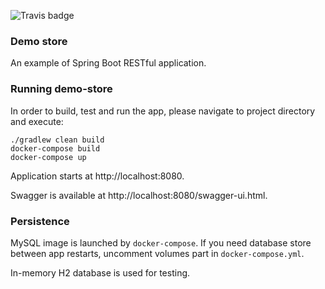 ![Travis badge](https://travis-ci.org/kangur85/demo-store.svg?branch=master)

### Demo store
An example of Spring Boot RESTful application.

### Running demo-store
In order to build, test and run the app, please navigate to project directory and execute:
    
    ./gradlew clean build
    docker-compose build
    docker-compose up
    
Application starts at http://localhost:8080. 

Swagger is available at http://localhost:8080/swagger-ui.html.

### Persistence

MySQL image is launched by `docker-compose`. If you need database store between app restarts, 
uncomment volumes part in `docker-compose.yml`.

In-memory H2 database is used for testing.